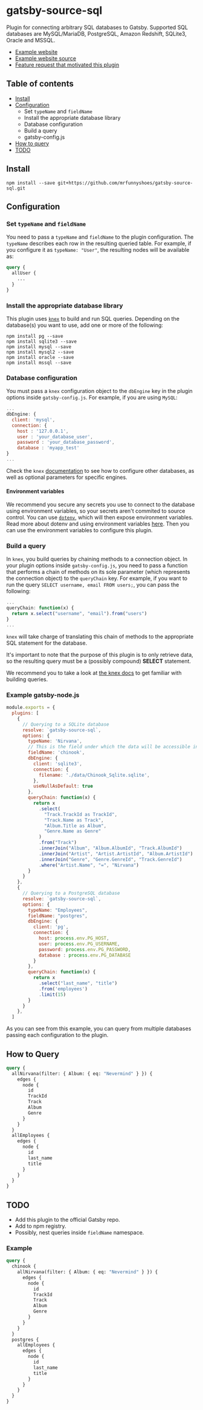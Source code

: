 # gatsby-source-sql

Plugin for connecting arbitrary SQL databases to Gatsby. Supported SQL databases are MySQL/MariaDB, PostgreSQL, Amazon Redshift, SQLite3, Oracle and MSSQL.

- [Example website][website]
- [Example website source][website-source]
- [Feature request that motivated this plugin][feat-req]

## Table of contents

- [Install](#Install)
- [Configuration](#Configuration)
  - Set `typeName` and `fieldName`
  - Install the appropriate database library
  - Database configuration
  - Build a query
  - gatsby-config.js
- [How to query](#How-to-query)
- [TODO](#TODO)

## Install

`npm install --save git+https://github.com/mrfunnyshoes/gatsby-source-sql.git`

## Configuration

### Set `typeName` and `fieldName`

You need to pass a `typeName` and `fieldName` to the plugin configuration. The `typeName` describes each row in the resulting queried table. For example, if you configure it as `typeName: "User"`, the resulting nodes will be available as:

```graphql
query {
  allUser {
    ...
  }
}
```

### Install the appropriate database library

This plugin uses [`knex`][knex] to build and run SQL queries. Depending on the database(s) you want to use, add one or more of the following:

```console
npm install pg --save
npm install sqlite3 --save
npm install mysql --save
npm install mysql2 --save
npm install oracle --save
npm install mssql --save
```

### Database configuration

You must pass a `knex` configuration object to the `dbEngine` key in the plugin options inside `gatsby-config.js`. For example, if you are using `MySQL`:

```javascript
...
dbEngine: {
  client: 'mysql',
  connection: {
    host : '127.0.0.1',
    user : 'your_database_user',
    password : 'your_database_password',
    database : 'myapp_test'
}
...
```

Check the `knex` [documentation][knex-config] to see how to configure other databases, as well as optional parameters for specific engines.

#### Environment variables

We recommend you secure any secrets you use to connect to the database using environment variables, so your secrets aren't commited to source control. You can use [`dotenv`][dotenv], which will then expose environment variables. Read more about dotenv and using environment variables [here][env-vars]. Then you can use the environment variables to configure this plugin.

### Build a query

In `knex`, you build queries by chaining methods to a connection object. In your plugin options inside `gatsby-config.js`, you need to pass a function that performs a chain of methods on its sole parameter (which represents the connection object) to the `queryChain` key. For example, if you want to run the query `SELECT username, email FROM users;`, you can pass the following:

```javascript
...
queryChain: function(x) {
  return x.select("username", "email").from("users")
}
...
```

`knex` will take charge of translating this chain of methods to the appropriate SQL statement for the database.

It's important to note that the purpose of this plugin is to only retrieve data, so the resulting query must be a (possibly compound) **SELECT** statement.

We recommend you to take a look at [the knex docs][knex-query] to get familiar with building queries.

### Example gatsby-node.js

```javascript
module.exports = {
  plugins: [
    {
      // Querying to a SQLite database
      resolve: `gatsby-source-sql`,
      options: {
        typeName: 'Nirvana',
        // This is the field under which the data will be accessible in a future version
        fieldName: 'chinook',
        dbEngine: {
          client: 'sqlite3',
          connection: {
            filename: './data/Chinook_Sqlite.sqlite',
          },
          useNullAsDefault: true
        },
        queryChain: function(x) {
          return x
            .select(
              "Track.TrackId as TrackId",
              "Track.Name as Track",
              "Album.Title as Album",
              "Genre.Name as Genre"
            )
            .from("Track")
            .innerJoin("Album", "Album.AlbumId", "Track.AlbumId")
            .innerJoin("Artist", "Artist.ArtistId", "Album.ArtistId")
            .innerJoin("Genre", "Genre.GenreId", "Track.GenreId")
            .where("Artist.Name", "=", "Nirvana")
        }
      }
    },
    {
      // Querying to a PostgreSQL database
      resolve: `gatsby-source-sql`,
      options: {
        typeName: "Employees",
        fieldName: "postgres",
        dbEngine: {
          client: 'pg',
          connection: {
            host: process.env.PG_HOST,
            user: process.env.PG_USERNAME,
            password: process.env.PG_PASSWORD,
            database : process.env.PG_DATABASE
          }
        },
        queryChain: function(x) {
          return x
            .select("last_name", "title")
            .from('employees')
            .limit(15)
        }
      }
    },
  ]
```

As you can see from this example, you can query from multiple databases passing each configuration to the plugin.

## How to Query

```graphql
query {
  allNirvana(filter: { Album: { eq: "Nevermind" } }) {
    edges {
      node {
        id
        TrackId
        Track
        Album
        Genre
      }
    }
  }
  allEmployees {
    edges {
      node {
        id
        last_name
        title
      }
    }
  }
}
```

## TODO

- Add this plugin to the official Gatsby repo.
- Add to npm registry.
- Possibly, nest queries inside `fieldName` namespace.

### Example

```graphql
query {
  chinook {
    allNirvana(filter: { Album: { eq: "Nevermind" } }) {
      edges {
        node {
          id
          TrackId
          Track
          Album
          Genre
        }
      }
    }
  }
  postgres {
    allEmployees {
      edges {
        node {
          id
          last_name
          title
        }
      }
    }
  }
}
```

[website]: https://mrfunnyshoes.github.io/using-gatsby-source-sql
[website-source]: https://github.com/mrfunnyshoes/using-gatsby-source-sql
[feat-req]: https://github.com/gatsbyjs/gatsby/issues/8714
[knex]: https://github.com/tgriesser/knex
[knex-config]: https://knexjs.org/#Installation-client
[knex-query]: https://knexjs.org/#Builder
[dotenv]: https://github.com/motdotla/dotenv
[env-vars]: https://gatsby.app/env-vars
